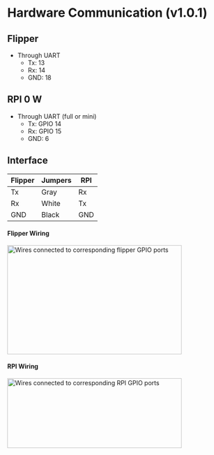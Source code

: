 # Hardware Communication (v1.0.1)
## Flipper
- Through UART
	- Tx: 13
	- Rx: 14
	- GND: 18

## RPI 0 W
- Through UART (full or mini)
	- Tx: GPIO 14
	- Rx: GPIO 15
	- GND: 6

## Interface
| Flipper | Jumpers | RPI    |
| ------- | ------- | -------|
| Tx      | Gray    | Rx     |
| Rx      | White   | Tx     |
| GND     | Black   | GND    |

#### Flipper Wiring
<img src='attachments/flipperGPIO.png' alt='Wires connected to corresponding flipper GPIO ports' height="250" width="400"/>

#### RPI Wiring
<img src='attachments/rpiGPIO.png' alt='Wires connected to corresponding RPI GPIO ports' height="160" width="400"/>